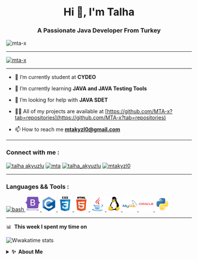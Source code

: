 <h1 align="center">Hi 👋, I'm Talha</h1>
<h3 align="center">A Passionate Java Developer From Turkey</h3>

<p align="left"> <img src="https://komarev.com/ghpvc/?username=mta-x&label=Profile%20views&color=0e75b6&style=flat" alt="mta-x" /> </p>

---

<p align="left"> <a href="https://github.com/ryo-ma/github-profile-trophy"><img src="https://github-profile-trophy.vercel.app/?username=mta-x" alt="mta-x" /></a> </p>

---

- 🔭 I’m currently student at **CYDEO**

- 🌱 I’m currently learning **JAVA and JAVA Testing Tools**

- 🤝 I’m looking for help with **JAVA SDET**

- 👨‍💻 All of my projects are available at [https://github.com/MTA-x?tab=repositories](https://github.com/MTA-x?tab=repositories)

- 📫 How to reach me **mtakyzl0@gmail.com**

---

<h3 align="left">Connect with me :</h3>
<p align="left">
<a href="https://linkedin.com/in/talha akyuzlu" target="blank"><img align="center" src="https://raw.githubusercontent.com/rahuldkjain/github-profile-readme-generator/master/src/images/icons/Social/linked-in-alt.svg" alt="talha akyuzlu" height="30" width="40" /></a>
<a href="https://stackoverflow.com/users/mta" target="blank"><img align="center" src="https://raw.githubusercontent.com/rahuldkjain/github-profile-readme-generator/master/src/images/icons/Social/stack-overflow.svg" alt="mta" height="30" width="40" /></a>
<a href="https://instagram.com/talha_akyuzlu" target="blank"><img align="center" src="https://raw.githubusercontent.com/rahuldkjain/github-profile-readme-generator/master/src/images/icons/Social/instagram.svg" alt="talha_akyuzlu" height="30" width="40" /></a>
<a href="https://www.hackerrank.com/mtakyzl0" target="blank"><img align="center" src="https://raw.githubusercontent.com/rahuldkjain/github-profile-readme-generator/master/src/images/icons/Social/hackerrank.svg" alt="mtakyzl0" height="30" width="40" /></a>
</p>

---

<h3 align="left">Languages && Tools :</h3>
<p align="left"> <a href="https://www.gnu.org/software/bash/" target="_blank" rel="noreferrer"> <img src="https://www.vectorlogo.zone/logos/gnu_bash/gnu_bash-icon.svg" alt="bash" width="40" height="40"/> </a> <a href="https://getbootstrap.com" target="_blank" rel="noreferrer"> <img src="https://raw.githubusercontent.com/devicons/devicon/master/icons/bootstrap/bootstrap-plain-wordmark.svg" alt="bootstrap" width="40" height="40"/> </a> <a href="https://www.cprogramming.com/" target="_blank" rel="noreferrer"> <img 
src="https://raw.githubusercontent.com/devicons/devicon/master/icons/c/c-original.svg" alt="c" width="40" height="40"/> </a> <a href="https://www.w3schools.com/css/" target="_blank" rel="noreferrer"> <img 
src="https://raw.githubusercontent.com/devicons/devicon/master/icons/css3/css3-original-wordmark.svg" alt="css3" width="40" height="40"/> </a> <a href="https://www.w3.org/html/" target="_blank" rel="noreferrer"> <img src="https://raw.githubusercontent.com/devicons/devicon/master/icons/html5/html5-original-wordmark.svg" alt="html5" width="40" height="40"/> </a> <a href="https://www.java.com" target="_blank" rel="noreferrer"> <img 
src="https://raw.githubusercontent.com/devicons/devicon/master/icons/java/java-original.svg" alt="java" width="40" height="40"/> </a> <a href="https://www.linux.org/" target="_blank" rel="noreferrer"> <img src="https://raw.githubusercontent.com/devicons/devicon/master/icons/linux/linux-original.svg" alt="linux" width="40" height="40"/> </a> <a href="https://www.mysql.com/" target="_blank" rel="noreferrer"> <img 
src="https://raw.githubusercontent.com/devicons/devicon/master/icons/mysql/mysql-original-wordmark.svg" alt="mysql" width="40" height="40"/> </a> <a href="https://www.oracle.com/" target="_blank" rel="noreferrer"> <img src="https://raw.githubusercontent.com/devicons/devicon/master/icons/oracle/oracle-original.svg" alt="oracle" width="40" height="40"/> </a> <a href="https://www.python.org" target="_blank" rel="noreferrer"> <img 
src="https://raw.githubusercontent.com/devicons/devicon/master/icons/python/python-original.svg" alt="python" width="40" height="40"/> </a> </p>

---

📊 &nbsp;**This week I spent my time on**

![Wwakatime stats](https://github-readme-stats-taupe-two.vercel.app/api/wakatime?username=gautamkrishnar&hide_title=true&hide_border=true&langs_count=5&bg_color=00000000&text_color=777)
<details>
  <summary><b>✨&nbsp;&nbsp;About&nbsp;Me</b></summary>
  <br/>
---

<p>&nbsp;<img align="center" src="https://github-readme-stats.vercel.app/api?username=mta-x&show_icons=true&locale=en" alt="mta-x" /></p>
<p><img align="center" src="https://github-readme-streak-stats.herokuapp.com/?user=mta-x&" alt="mta-x" /></p>

---

<p><img align="left" src="https://github-readme-stats.vercel.app/api/top-langs?username=mta-x&show_icons=true&locale=en&layout=compact" alt="mta-x" /></p>

